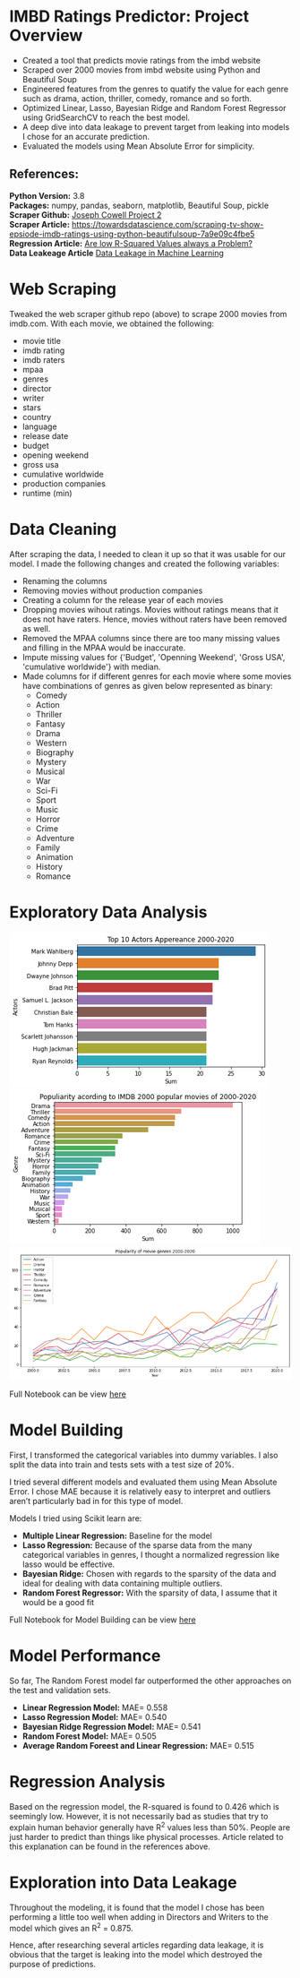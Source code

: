 # IMBD Ratings Predictor: Project Overview

- Created a tool that predicts movie ratings from the imbd website
- Scraped over 2000 movies from imbd website using Python and Beautiful Soup
- Engineered features from the genres to quatify the value for each genre such as drama, action, thriller, comedy, romance and so forth.
- Optimized Linear, Lasso, Bayesian Ridge and Random Forest Regressor using GridSearchCV to reach the best model.
- A deep dive into data leakage to prevent target from leaking into models I chose for an accurate prediction.
- Evaluated the models using Mean Absolute Error for simplicity.


## References:
**Python Version:** 3.8<br/>
**Packages:** numpy, pandas, seaborn, matplotlib, Beautiful Soup, pickle <br/>
**Scraper Github:**  [Joseph Cowell Project 2](https://github.com/josephpcowell/cowell_proj_2/tree/master/helper_functions)<br/>
**Scraper Article:** https://towardsdatascience.com/scraping-tv-show-epsiode-imdb-ratings-using-python-beautifulsoup-7a9e09c4fbe5<br/>
**Regression Article:** [Are low R-Squared Values always a Problem?](https://statisticsbyjim.com/regression/interpret-r-squared-regression/)<br/>
**Data Leakeage Article** [Data Leakage in Machine Learning](https://towardsdatascience.com/data-leakage-in-machine-learning-6161c167e8ba)<br/>



# Web Scraping

Tweaked the web scraper github repo (above) to scrape 2000 movies from imdb.com. With each movie, we obtained the following:

- movie title
- imdb rating
- imdb raters
- mpaa
- genres
- director
- writer
- stars
- country
- language
- release date
- budget
- opening weekend
- gross usa
- cumulative worldwide
- production companies
- runtime (min)


# Data Cleaning
After scraping the data, I needed to clean it up so that it was usable for our model. I made the following changes and created the following variables:

- Renaming the columns
- Removing movies without production companies
- Creating a column for the release year of each movies
- Dropping movies wihout ratings. Movies without ratings means that it does not have raters. Hence, movies without raters have been removed as well.
- Removed the MPAA columns since there are too many missing values and filling in the MPAA would be inaccurate.
- Impute missing values for {'Budget', 'Openning Weekend', 'Gross USA', 'cumulative worldwide'} with median.
- Made columns for if different genres for each movie where some movies have combinations of genres as given below represented as binary:
  - Comedy
  - Action
  - Thriller
  - Fantasy
  - Drama
  - Western
  - Biography
  - Mystery
  - Musical
  - War
  - Sci-Fi
  - Sport
  - Music
  - Horror
  - Crime
  - Adventure
  - Family
  - Animation
  - History
  - Romance

# Exploratory Data Analysis

![](https://github.com/roywong96/imbd_proj/blob/master/images/actors.png)
![](https://github.com/roywong96/imbd_proj/blob/master/images/genres.png)
![](https://github.com/roywong96/imbd_proj/blob/master/images/genres20years.png)

Full Notebook can be view [here](https://jovian.ai/roywong96/imdb-eda)


# Model Building
First, I transformed the categorical variables into dummy variables. I also split the data into train and tests sets with a test size of 20%.


I tried several different models and evaluated them using Mean Absolute Error. I chose MAE because it is relatively easy to interpret and outliers aren’t particularly bad in for this type of model.


Models I tried using Scikit learn are:

- **Multiple Linear Regression:** Baseline for the model
- **Lasso Regression:** Because of the sparse data from the many categorical variables in genres, I thought a normalized regression like lasso would be effective.
- **Bayesian Ridge:** Chosen with regards to the sparsity of the data and ideal for dealing with data containing multiple outliers.
- **Random Forest Regressor:** With the sparsity of data, I assume that it would be a good fit

Full Notebook for Model Building can be view [here](https://jovian.ai/roywong96/imdb-model-building)

# Model Performance

So far, The Random Forest model far outperformed the other approaches on the test and validation sets.


- **Linear Regression Model:** MAE= 0.558
- **Lasso Regression Model:** MAE= 0.540
- **Bayesian Ridge Regression Model:** MAE= 0.541
- **Random Forest Model:** MAE= 0.505
- **Average Random Foreest and Linear Regression:** MAE= 0.515

# Regression Analysis

Based on the regression model, the R-squared is found to 0.426 which is seemingly low. However, it is not necessarily bad as studies that try to explain human behavior generally have R<sup>2</sup> values less than 50%. People are just harder to predict than things like physical processes. Article related to this explanation can be found in the references above.


# Exploration into Data Leakage

Throughout the modeling, it is found that the model I chose has been performing a little too well when adding in Directors and Writers to the model which gives an R<sup>2</sup> = 0.875.

Hence, after researching several articles regarding data leakage, it is obvious that the target is leaking into the model which destroyed the purpose of predictions.

